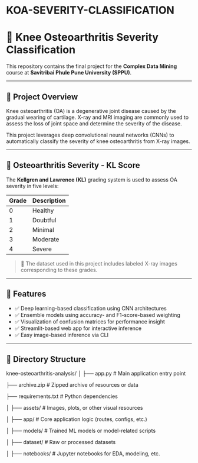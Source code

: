 # KOA-SEVERITY-CLASSIFICATION

# 🦴 Knee Osteoarthritis Severity Classification

This repository contains the final project for the **Complex Data Mining** course at **Savitribai Phule Pune University (SPPU)**.

---

## 📌 Project Overview

Knee osteoarthritis (OA) is a degenerative joint disease caused by the gradual wearing of cartilage. X-ray and MRI imaging are commonly used to assess the loss of joint space and determine the severity of the disease.

This project leverages deep convolutional neural networks (CNNs) to automatically classify the severity of knee osteoarthritis from X-ray images.

---

## 🩻 Osteoarthritis Severity - KL Score

The **Kellgren and Lawrence (KL)** grading system is used to assess OA severity in five levels:

| Grade | Description |
|-------|-------------|
| 0     | Healthy     |
| 1     | Doubtful    |
| 2     | Minimal     |
| 3     | Moderate    |
| 4     | Severe      |

> 📸 The dataset used in this project includes labeled X-ray images corresponding to these grades.

---

## 🚀 Features

- ✅ Deep learning-based classification using CNN architectures
- ✅ Ensemble models using accuracy- and F1-score-based weighting
- ✅ Visualization of confusion matrices for performance insight
- ✅ Streamlit-based web app for interactive inference
- ✅ Easy image-based inference via CLI

---

## 📁 Directory Structure

knee-osteoarthritis-analysis/
│
├── app.py                     # Main application entry point

├── archive.zip                # Zipped archive of resources or data

├── requirements.txt           # Python dependencies

│
├── assets/                    # Images, plots, or other visual resources

│
├── app/                       # Core application logic (routes, configs, etc.)

│
├── models/                    # Trained ML models or model-related scripts

│
├── dataset/                   # Raw or processed datasets

│
├── notebooks/                 # Jupyter notebooks for EDA, modeling, etc.
